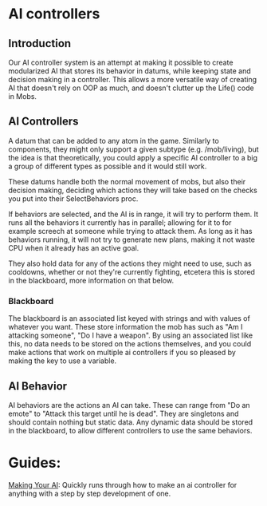 # AI controllers

## Introduction

Our AI controller system is an attempt at making it possible to create modularized AI that stores its behavior in datums, while keeping state and decision making in a controller. This allows a more versatile way of creating AI that doesn't rely on OOP as much, and doesn't clutter up the Life() code in Mobs.

## AI Controllers

A datum that can be added to any atom in the game. Similarly to components, they might only support a given subtype (e.g. /mob/living), but the idea is that theoretically, you could apply a specific AI controller to a big a group of different types as possible and it would still work.

These datums handle both the normal movement of mobs, but also their decision making, deciding which actions they will take based on the checks you put into their SelectBehaviors proc.

If behaviors are selected, and the AI is in range, it will try to perform them. It runs all the behaviors it currently has in parallel; allowing for it to for example screech at someone while trying to attack them. As long as it has behaviors running, it will not try to generate new plans, making it not waste CPU when it already has an active goal.

They also hold data for any of the actions they might need to use, such as cooldowns, whether or not they're currently fighting, etcetera this is stored in the blackboard, more information on that below.

### Blackboard

The blackboard is an associated list keyed with strings and with values of whatever you want. These store information the mob has such as "Am I attacking someone", "Do I have a weapon". By using an associated list like this, no data needs to be stored on the actions themselves, and you could make actions that work on multiple ai controllers if you so pleased by making the key to use a variable.

## AI Behavior

AI behaviors are the actions an AI can take. These can range from "Do an emote" to "Attack this target until he is dead". They are singletons and should contain nothing but static data. Any dynamic data should be stored in the blackboard, to allow different controllers to use the same behaviors.

# Guides:

[Making Your AI](./learn_ai.md): Quickly runs through how to make an ai controller for anything with a step by step development of one.
